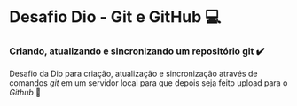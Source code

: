 # Desafio Dio - Git e GitHub 💻

### Criando, atualizando e sincronizando um repositório git ✔️

Desafio da Dio para criação, atualização e sincronização através de comandos _git_ em um servidor local para que depois seja feito upload para o _Github_  🎯 
